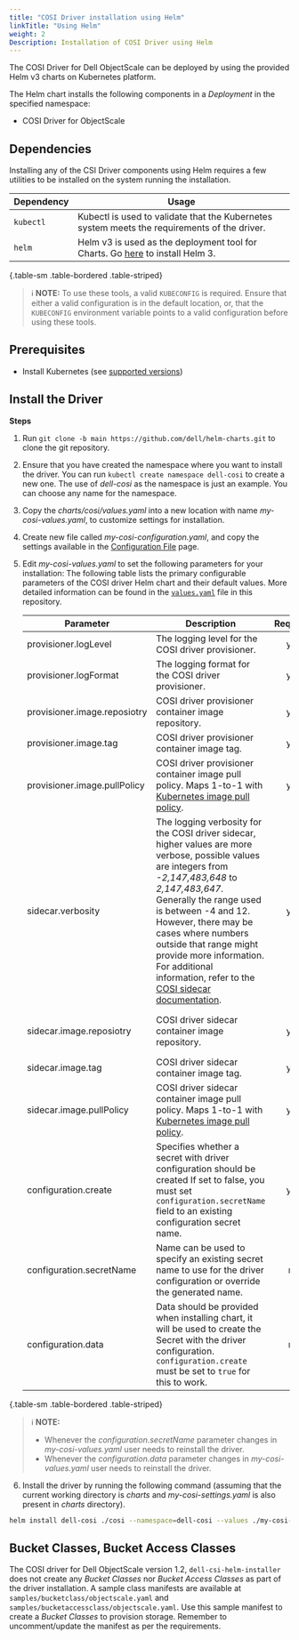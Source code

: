 ```yaml
---
title: "COSI Driver installation using Helm"
linkTitle: "Using Helm"
weight: 2
Description: Installation of COSI Driver using Helm
---
```


The COSI Driver for Dell ObjectScale can be deployed by using the provided Helm v3 charts on Kubernetes platform.

The Helm chart installs the following components in a _Deployment_ in the specified namespace:
- COSI Driver for ObjectScale

## Dependencies

Installing any of the CSI Driver components using Helm requires a few utilities to be installed on the system running the installation.


| Dependency | Usage                                                                                                                |
|------------|----------------------------------------------------------------------------------------------------------------------|
| `kubectl`  | Kubectl is used to validate that the Kubernetes system meets the requirements of the driver.                         |
| `helm`     | Helm v3 is used as the deployment tool for Charts. Go [here](https://helm.sh/docs/intro/install/) to install Helm 3. |
{.table-sm .table-bordered .table-striped}

> ℹ️ **NOTE:**
> To use these tools, a valid `KUBECONFIG` is required. Ensure that either a valid configuration is in the default location, or, that the `KUBECONFIG` environment variable points to a valid configuration before using these tools.

## Prerequisites

- Install Kubernetes (see [supported versions](../../../cosidriver/#features-and-capabilities))

## Install the Driver

**Steps**
1. Run `git clone -b main https://github.com/dell/helm-charts.git` to clone the git repository.
2. Ensure that you have created the namespace where you want to install the driver. You can run `kubectl create namespace dell-cosi` to create a new one. The use of _dell-cosi_  as the namespace is just an example. You can choose any name for the namespace.
3. Copy the _charts/cosi/values.yaml_ into a new location with name _my-cosi-values.yaml_, to customize settings for installation.
4. Create new file called _my-cosi-configuration.yaml_, and copy the settings available in the [Configuration File](../configuration_file/) page.
5. Edit *my-cosi-values.yaml* to set the following parameters for your installation:
   The following table lists the primary configurable parameters of the COSI driver Helm chart and their default values. More detailed information can be found in the [`values.yaml`](https://github.com/dell/helm-charts/blob/master/charts/cosi/values.yaml) file in this repository.


   | Parameter                    | Description                                                                                                                                                                                                                                                                                                                                                                                                                                                             | Required | Default                                                                        |
   |------------------------------|-------------------------------------------------------------------------------------------------------------------------------------------------------------------------------------------------------------------------------------------------------------------------------------------------------------------------------------------------------------------------------------------------------------------------------------------------------------------------|:--------:|--------------------------------------------------------------------------------|
   | provisioner.logLevel         | The logging level for the COSI driver provisioner.                                                                                                                                                                                                                                                                                                                                                                                                                      |   yes    | `4`                                                                            |
   | provisioner.logFormat        | The logging format for the COSI driver provisioner.                                                                                                                                                                                                                                                                                                                                                                                                                     |   yes    | `"text"`                                                                       |
   | provisioner.image.reposiotry | COSI driver provisioner container image repository.                                                                                                                                                                                                                                                                                                                                                                                                                     |   yes    | `"docker.io/dell/cosi"`                                                        |
   | provisioner.image.tag        | COSI driver provisioner container image tag.                                                                                                                                                                                                                                                                                                                                                                                                                            |   yes    | `"v0.1.0"`                                                                     |
   | provisioner.image.pullPolicy | COSI driver provisioner container image pull policy. Maps 1-to-1 with [Kubernetes image pull policy](https://kubernetes.io/docs/concepts/containers/images/#image-pull-policy).                                                                                                                                                                                                                                                                                         |   yes    | `"IfNotPresent"`                                                               |
   | sidecar.verbosity            | The logging verbosity for the COSI driver sidecar, higher values are more verbose, possible values are integers from _-2,147,483,648_ to _2,147,483,647_. Generally the range used is between -4 and 12. However, there may be cases where numbers outside that range might provide more information. For additional information, refer to the [COSI sidecar documentation](https://github.com/kubernetes-sigs/container-object-storage-interface-provisioner-sidecar). |   yes    | `5`                                                                            |
   | sidecar.image.reposiotry     | COSI driver sidecar container image repository.                                                                                                                                                                                                                                                                                                                                                                                                                         |   yes    | `"gcr.io/k8s-staging-sig-storage/objectstorage-sidecar/objectstorage-sidecar"` |
   | sidecar.image.tag            | COSI driver sidecar container image tag.                                                                                                                                                                                                                                                                                                                                                                                                                                |   yes    | `"v20230130-v0.1.0-24-gc0cf995"`                                               |
   | sidecar.image.pullPolicy     | COSI driver sidecar container image pull policy. Maps 1-to-1 with [Kubernetes image pull policy](https://kubernetes.io/docs/concepts/containers/images/#image-pull-policy).                                                                                                                                                                                                                                                                                             |   yes    | `"IfNotPresent"`                                                               |
   | configuration.create         | Specifies whether a secret with driver configuration should be created If set to false, you must set `configuration.secretName` field to an existing configuration secret name.                                                                                                                                                                                                                                                                                         |   yes    | `true`                                                                         |
   | configuration.secretName     | Name can be used to specify an existing secret name to use for the driver configuration or override the generated name.                                                                                                                                                                                                                                                                                                                                                 |    no    | `"cosi-config"`                                                                |
   | configuration.data           | Data should be provided when installing chart, it will be used to create the Secret with the driver configuration. `configuration.create` must be set to `true` for this to work.                                                                                                                                                                                                                                                                                       |    no    | `""`                                                                           |
{.table-sm .table-bordered .table-striped}

> ℹ️ **NOTE:**
> - Whenever the *configuration.secretName* parameter changes in *my-cosi-values.yaml* user needs to reinstall the driver.
> - Whenever the *configuration.data* parameter changes in *my-cosi-values.yaml* user needs to reinstall the driver.

6. Install the driver by running the following command (assuming that the current working directory is _charts_ and _my-cosi-settings.yaml_ is also present in _charts_ directory).

```sh
helm install dell-cosi ./cosi --namespace=dell-cosi --values ./my-cosi-values.yaml --set-file configuration.data=./my-cosi-configuration.yaml
```

## Bucket Classes, Bucket Access Classes

The COSI driver for Dell ObjectScale version 1.2, `dell-csi-helm-installer` does not create any _Bucket Classes_ nor _Bucket Access Classes_ as part of the driver installation. A sample class manifests are available at `samples/bucketclass/objectscale.yaml` and `samples/bucketaccessclass/objectscale.yaml`. Use this sample manifest to create a _Bucket Classes_ to provision storage. Remember to uncomment/update the manifest as per the requirements.
